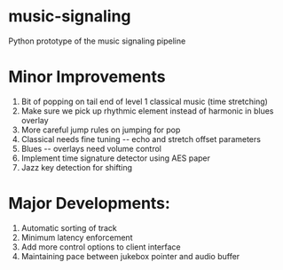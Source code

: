 # music-signaling
Python prototype of the music signaling pipeline

# Minor Improvements
1. Bit of popping on tail end of level 1 classical music (time stretching)
2. Make sure we pick up rhythmic element instead of harmonic in blues overlay
3. More careful jump rules on jumping for pop
4. Classical needs fine tuning -- echo and stretch offset parameters
5. Blues -- overlays need volume control
6. Implement time signature detector using AES paper
7. Jazz key detection for shifting


# Major Developments:
1. Automatic sorting of track
2. Minimum latency enforcement 
3. Add more control options to client interface
4. Maintaining pace between jukebox pointer and audio buffer


